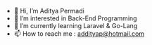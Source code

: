 - 👋 Hi, I’m Aditya Permadi
- 👀 I’m interested in Back-End Programming
- 🌱 I’m currently learning Laravel & Go-Lang
- 📫 How to reach me : addityap@hotmail.com

<!---
enylvia/enylvia is a ✨ special ✨ repository because its `README.md` (this file) appears on your GitHub profile.
You can click the Preview link to take a look at your changes.
--->

